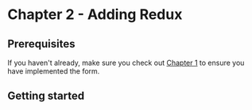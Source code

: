 # Chapter 2 - Adding Redux

## Prerequisites

If you haven't already, make sure you check out [Chapter 1](../chapter1/README.md) to ensure you have implemented the form.

## Getting started


